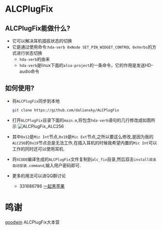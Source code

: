 # ALCPlugFix
## ALCPlugFix能做什么?
* 它可以解决耳机插拔状态的切换
* 它是通过使用命令:`hda-verb 0xNode SET_PIN_WIDGET_CONTROL 0xVerbs`的方式进行状态切换
    * `hda-verb`的由来
    * `hda-verb`是linux下面的`alsa-project`的一条命令，它的作用是发送HD-audio命令 

## 如何使用?
* 将`ALCPlugFix`同步到本地

    ```sh
    git clone https://github.com/daliansky/ALCPlugFix
    ```

* 打开`ALCPlugFix`目录下面的`main.m`,将包含`hda-verb`语句的几行修改成如图所示
    ![ALCPlugFix_ALC256](http://ous2s14vo.bkt.clouddn.com/ALCPlugFix_ALC256.png)


* 其中`0x12`是`Mic Int`节点,`0x19`是`Mic Ext`节点,之所以要这么修改,是因为我的`ALC256`的`0x19`节点总是无法工作,在插入耳机的时候我希望内置的`Mic Int`可以工作的同时还可以使用耳机.
* 将`XCODE`编译生成的`ALCPlugFix`文件复制到`alc_fix`目录,然后双击`install双击自动安装.command`,输入用户密码即可.
* 更多的用法可以进QQ群讨论
    * 331686786 [一起黑苹果](http://shang.qq.com/wpa/qunwpa?idkey=db511a29e856f37cbb871108ffa77a6e79dde47e491b8f2c8d8fe4d3c310de91)

# 鸣谢
[goodwin](https://github.com/goodwin/ALCPlugFix) ALCPlugFix大本营



